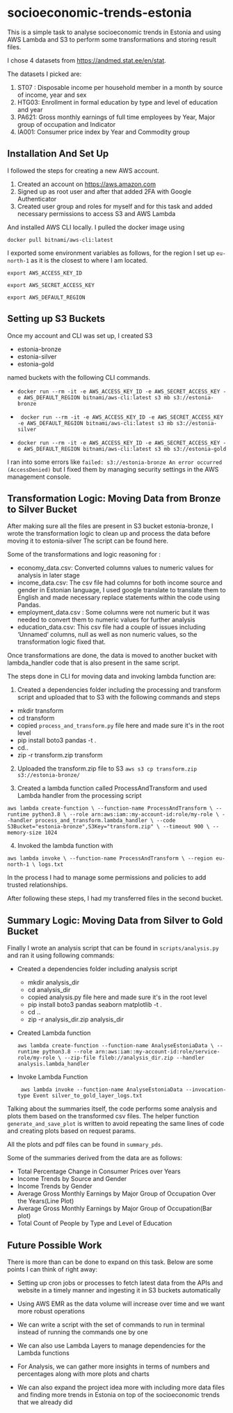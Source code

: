 # socioeconomic-trends-estonia

This is a simple task to analyse socioeconomic trends in Estonia and using AWS Lambda and S3 to perform some transformations and storing result files.

I chose 4 datasets from https://andmed.stat.ee/en/stat.

The datasets I picked are:
1. ST07 : Disposable income per household member in a month by source of income, year and sex
2. HTG03: Enrollment in formal education by type and level of education and year
3. PA621: Gross monthly earnings of full time employees by Year, Major group of
occupation and Indicator
4. IA001: Consumer price index by Year and Commodity group


## Installation And Set Up

I followed the steps for creating a new AWS account.

1. Created an account on https://aws.amazon.com
2. Signed up as root user and after that added 2FA with Google Authenticator
3. Created user group and roles for myself and for this task and added necessary
permissions to access S3 and AWS Lambda

And installed AWS CLI locally. I pulled the docker image using

`docker pull bitnami/aws-cli:latest`

I exported some environment variables as follows, for the region I set up `eu-north-1` as it is the closest to where I am located.

`export AWS_ACCESS_KEY_ID`

`export AWS_SECRET_ACCESS_KEY`

`export AWS_DEFAULT_REGION`

## Setting up S3 Buckets

Once my account and CLI was set up, I created S3

- estonia-bronze
- estonia-silver
- estonia-gold

named buckets with the following CLI commands.

 - `docker run --rm -it -e AWS_ACCESS_KEY_ID -e AWS_SECRET_ACCESS_KEY
 -e AWS_DEFAULT_REGION bitnami/aws-cli:latest s3 mb
 s3://estonia-bronze`

 - ` docker run --rm -it -e AWS_ACCESS_KEY_ID -e AWS_SECRET_ACCESS_KEY
 -e AWS_DEFAULT_REGION bitnami/aws-cli:latest s3 mb
 s3://estonia-silver`

 - `docker run --rm -it -e AWS_ACCESS_KEY_ID -e AWS_SECRET_ACCESS_KEY
 -e AWS_DEFAULT_REGION bitnami/aws-cli:latest s3 mb
 s3://estonia-gold`


I ran into some errors like `failed: s3://estonia-bronze An error occurred (AccessDenied)` but I fixed them by managing security settings in the AWS management console.


## Transformation Logic: Moving Data from Bronze to Silver Bucket


After making sure all the files are present in S3 bucket estonia-bronze, I wrote the transformation logic to clean up and process the data before moving it to estonia-silver The script can be found here.


Some of the transformations and logic reasoning for :
- economy_data.csv: Converted columns values to numeric values for analysis in later stage
- income_data.csv: The csv file had columns for both income source and gender in Estonian language, I used google translate to translate them to English and made necessary replace statements within the code using Pandas.
- employment_data.csv : Some columns were not numeric but it was needed to convert them to numeric values for further analysis
- education_data.csv: This csv file had a couple of issues including ‘Unnamed’ columns, null as well as non numeric values, so the transformation logic fixed that.


Once transformations are done, the data is moved to another bucket with lambda_handler code that is also present in the same script.


The steps done in CLI for moving data and invoking lambda function are:

1. Created a dependencies folder including the processing and transform script and uploaded that to S3 with the following commands and steps

  - mkdir transform
  -  cd transform
  - copied `process_and_transform.py` file here and made sure it's in the root level
  - pip install boto3 pandas -t .
  - cd..
  - zip -r transform.zip transform

2. Uploaded the transform.zip file to S3
  `aws s3 cp transform.zip s3://estonia-bronze/`

3. Created a lambda function called ProcessAndTransform and used Lambda handler from the processing script

  `aws lambda create-function \
  --function-name ProcessAndTransform \
  --runtime python3.8 \
  --role arn:aws:iam::my-account-id:role/my-role \
  --handler process_and_transform.lambda_handler \
  --code S3Bucket="estonia-bronze",S3Key="transform.zip" \
  --timeout 900 \
  --memory-size 1024
  `

4. Invoked the lambda function with

  `aws lambda invoke \
    --function-name ProcessAndTransform \
    --region eu-north-1 \
    logs.txt
  `

In the process I had to manage some permissions and policies to add trusted relationships.

After following these steps, I had my transferred files in the second bucket. 

## Summary Logic: Moving Data from Silver to Gold Bucket


Finally I wrote an analysis script that can be found in `scripts/analysis.py` and ran it using following commands:


- Created a dependencies folder including analysis script
    - mkdir  analysis_dir
    - cd analysis_dir
    - copied analysis.py file here and made sure it's in the root level
    - pip install boto3 pandas seaborn matplotlib -t .
    - cd ..
    - zip -r analysis_dir.zip analysis_dir

- Created Lambda function

  `aws lambda create-function --function-name AnalyseEstoniaData \
      --runtime python3.8 --role arn:aws:iam::my-account-id:role/service-role/my-role \
      --zip-file fileb://analysis_dir.zip --handler analysis.lambda_handler`


- Invoke Lambda Function

   ` aws lambda invoke --function-name AnalyseEstoniaData --invocation-type Event silver_to_gold_layer_logs.txt`




Talking about the summaries itself, the code performs some analysis and plots them based on the transformed csv files. The helper function `generate_and_save_plot` is written to avoid repeating the same lines of code and creating plots based on request params.

All the plots and pdf files can be found in `summary_pds`.


Some of the summaries derived from the data are as follows:

- Total Percentage Change in Consumer Prices over Years
- Income Trends by Source and Gender
- Income Trends by Gender
- Average Gross Monthly Earnings by Major Group of Occupation Over the Years(Line Plot)
- Average Gross Monthly Earnings by Major Group of Occupation(Bar plot)
- Total Count of People by Type and Level of Education



## Future Possible Work

There is more than can be done to expand on this task. Below are some points I can think of right away:

- Setting up cron jobs or processes to fetch latest data from the APIs and website in a timely manner and ingesting it in S3 buckets automatically

- Using AWS EMR as the data volume will increase over time and we want more robust
operations

- We can write a script with the set of commands to run in terminal instead of running the commands one by one

- We can also use Lambda Layers to manage dependencies for the Lambda functions

- For Analysis, we can gather more insights in terms of numbers and percentages along with more plots and charts

- We can also expand the project idea more with including more data files and finding more trends in Estonia on top of the socioeconomic trends that we already did

